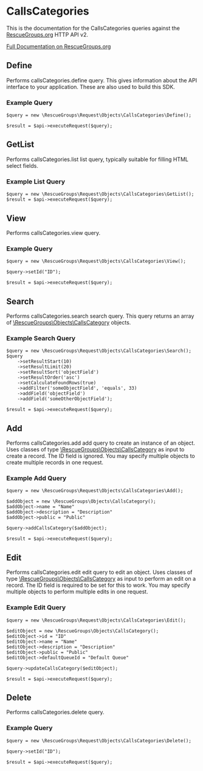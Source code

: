 # CallsCategories

This is the documentation for the CallsCategories queries against the [RescueGroups.org](https://www.rescuegroups.org/) HTTP API v2.

[Full Documentation on RescueGroups.org](https://userguide.rescuegroups.org/display/APIDG/Object+definitions#Objectdefinitions-callsCategories)

## Define
Performs callsCategories.define query. This gives information about the API interface to your application. These are also used to build this SDK.

### Example Query

    $query = new \RescueGroups\Request\Objects\CallsCategories\Define();

    $result = $api->executeRequest($query);
## GetList
Performs callsCategories.list list query, typically suitable for filling HTML select fields.

### Example List Query

    $query = new \RescueGroups\Request\Objects\CallsCategories\GetList();
    $result = $api->executeRequest($query);
## View
Performs callsCategories.view query.

### Example Query

    $query = new \RescueGroups\Request\Objects\CallsCategories\View();

    $query->setId("ID");

    $result = $api->executeRequest($query);

## Search
Performs callsCategories.search search query. This query returns an array of [\RescueGroups\Objects\CallsCategory](../../../src/Objects/CallsCategory.php) objects.

### Example Search Query

    $query = new \RescueGroups\Request\Objects\CallsCategories\Search();
    $query
        ->setResultStart(10)
        ->setResultLimit(20)
        ->setResultSort('objectField')
        ->setResultOrder('asc')
        ->setCalculateFoundRows(true)
        ->addFilter('someObjectField', 'equals', 33)
        ->addField('objectField')
        ->addField('someOtherObjectField');

    $result = $api->executeRequest($query);
## Add
Performs callsCategories.add add query to create an instance of an object. Uses classes of type [\RescueGroups\Objects\CallsCategory](../../../src/Objects/CallsCategory.php) as input to create a record. The ID field is ignored. You may specify multiple objects to create multiple records in one request.

### Example Add Query

    $query = new \RescueGroups\Request\Objects\CallsCategories\Add();

    $addObject = new \RescueGroups\Objects\CallsCategory();
    $addObject->name = "Name"
    $addObject->description = "Description"
    $addObject->public = "Public"

    $query->addCallsCategory($addObject);

    $result = $api->executeRequest($query);
## Edit
Performs callsCategories.edit edit query to edit an object. Uses classes of type [\RescueGroups\Objects\CallsCategory](../../../src/Objects/CallsCategory.php) as input to perform an edit on a record. The ID field is required to be set for this to work. You may specify multiple objects to perform multiple edits in one request.

### Example Edit Query

    $query = new \RescueGroups\Request\Objects\CallsCategories\Edit();

    $editObject = new \RescueGroups\Objects\CallsCategory();
    $editObject->id = "ID"
    $editObject->name = "Name"
    $editObject->description = "Description"
    $editObject->public = "Public"
    $editObject->defaultQueueId = "Default Queue"

    $query->updateCallsCategory($editObject);

    $result = $api->executeRequest($query);
## Delete
Performs callsCategories.delete query.

### Example Query

    $query = new \RescueGroups\Request\Objects\CallsCategories\Delete();

    $query->setId("ID");

    $result = $api->executeRequest($query);

